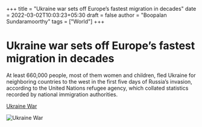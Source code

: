 +++
title = "Ukraine war sets off Europe’s fastest migration in decades"
date = 2022-03-02T10:03:23+05:30
draft = false
author = "Boopalan Sundaramoorthy"
tags = ["World"]
+++

# Ukraine war sets off Europe’s fastest migration in decades

At least 660,000 people, most of them women and children, fled Ukraine for neighboring countries to the west in the first five days of Russia’s invasion, according to the United Nations refugee agency, which collated statistics recorded by national immigration authorities.

[Ukraine War](https://indianexpress.com/article/world/ukraine-war-sets-off-europes-fastest-migration-in-decades-7797024/)

![Ukraine War](https://www.aljazeera.com/wp-content/uploads/2022/02/000_32436CA.jpg?resize=770%2C513)
